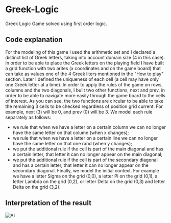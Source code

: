 # Greek-Logic
Greek Logic Game solved using first order logic.
## Code explanation
For the modeling of this game I used the arithmetic set and I declared a distinct list of Greek letters,
taking into account domain size (4 in this case). In order to be able to place the Greek letters on the playing field I have
built a grid function with two arites (x coordinates and on the game board) that can take as values ​​one of the
4 Greek liters mentioned in the "How to play" section. Later I defined the uniqueness of each cell (a cell
may have only one Greek letter at a time).
In order to apply the rules of the game on rows, columns and the two diagonals, I built two other functions,
next and prev, in order to be able to navigate more easily through the game board to the cells of interest. As you can see,
the two functions are circular to be able to take the remaining 3 cells to be checked regardless of position
grid current. For example, next (3) will be 0, and prev (0) will be 3.
We model each rule separately as follows:
- we rule that when we have a letter on a certain column we can no longer have the same letter on that
column (when x changes);
- we rule that when we have a letter on a certain line we can no longer have the same letter on that one
rand (when y changes);
- we put the additional rule if the cell is part of the main diagonal and has a certain letter, that letter
it can no longer appear on the main diagonal;
- we put the additional rule if the cell is part of the secondary diagonal and has a certain letter, that letter
it can no longer appear on the secondary diagonal.
Finally, we model the initial context. For example we have a letter Sigma on the grid (0,0), a letter Pi on the grid (0,1), a
letter Lambda on the grid (0,2), or letter Delta on the grid (0,3) and letter Delta on the grid (3,2).
## Interpretation of the result
![AI](https://i.pinimg.com/564x/04/8d/65/048d65858de37d23b0f036d40b339169.jpg)

